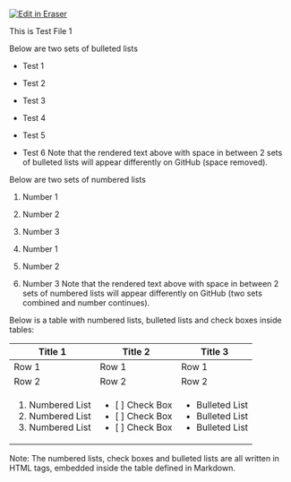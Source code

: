 <p><a target="_blank" href="https://app.eraser.io/workspace/zikqrAUEL5wc57nzfM8X" id="edit-in-eraser-github-link"><img alt="Edit in Eraser" src="https://firebasestorage.googleapis.com/v0/b/second-petal-295822.appspot.com/o/images%2Fgithub%2FOpen%20in%20Eraser.svg?alt=media&amp;token=968381c8-a7e7-472a-8ed6-4a6626da5501"></a></p>

This is Test File 1

Below are two sets of bulleted lists

- Test 1
- Test 2
- Test 3


- Test 4
- Test 5 
- Test 6
Note that the rendered text above with space in between 2 sets of bulleted lists will appear differently on GitHub (space removed).



Below are two  sets of numbered lists

1. Number 1
2. Number 2
3. Number 3


1. Number 1
2. Number 2
3. Number 3
Note that the rendered text above with space in between 2 sets of numbered lists will appear differently on GitHub (two sets combined and number continues).



Below is a table with numbered lists, bulleted lists and check boxes inside tables:

| Title 1 | Title 2 | Title 3 |
| ----- | ----- | ----- |
| Row 1 | Row 1 | Row 1 |
| Row 2 | Row 2 | Row 2 |
| <ol><li>Numbered List</li><li>Numbered List</li><li>Numbered List</li></ol> | <ul><li>[ ] Check Box</li><li>[ ] Check Box</li><li>[ ] Check Box</li></ul> | <ul><li>Bulleted List</li><li>Bulleted List</li><li>Bulleted List</li></ul> |
Note: The numbered lists, check boxes and bulleted lists are all written in HTML tags, embedded inside the table defined in Markdown.


<!--- Eraser file: https://app.eraser.io/workspace/zikqrAUEL5wc57nzfM8X --->